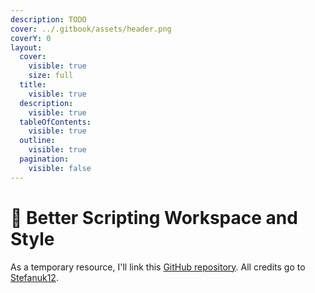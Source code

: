 ```yaml
---
description: TODO
cover: ../.gitbook/assets/header.png
coverY: 0
layout:
  cover:
    visible: true
    size: full
  title:
    visible: true
  description:
    visible: true
  tableOfContents:
    visible: true
  outline:
    visible: true
  pagination:
    visible: false
---
```


# 📜 Better Scripting Workspace and Style

As a temporary resource, I'll link this [GitHub repository](https://github.com/Stefanuk12/learning-roblox-exploiting). All credits go to [Stefanuk12](https://v3rm.net/members/stefanuk12.3744/).
